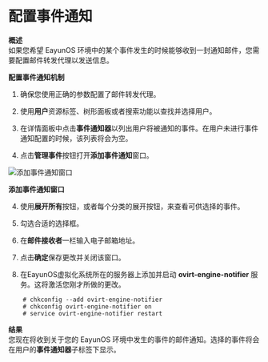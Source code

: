 # 配置事件通知

**概述**<br/>
如果您希望 EayunOS
环境中的某个事件发生的时候能够收到一封通知邮件，您需要配置邮件转发代理以发送信息。

**配置事件通知机制**

1. 确保您使用正确的参数配置了邮件转发代理。

1. 使用**用户**资源标签、树形面板或者搜索功能以查找并选择用户。

2. 在详情面板中点击**事件通知器**以列出用户将被通知的事件。在用户未进行事件通知配置的时候，该列表将会为空。

3. 点击**管理事件**按钮打开**添加事件通知**窗口。

 ![添加事件通知窗口](../images/Event_Notifications-Add_Events_Notification_Window.png)

 **添加事件通知窗口**

4. 使用**展开所有**按钮，或者每个分类的展开按钮，来查看可供选择的事件。

5. 勾选合适的选择框。

6. 在**邮件接收者**一栏输入电子邮箱地址。

7. 点击**确定**保存更改并关闭该窗口。

8. 在EayunOS虚拟化系统所在的服务器上添加并启动 **ovirt-engine-notifier**
服务。这将激活您刚才所做的更改。
```
    # chkconfig --add ovirt-engine-notifier
    # chkconfig ovirt-engine-notifier on
    # service ovirt-engine-notifier restart
```

**结果**<br/>
您现在将收到关于您的 EayunOS
环境中发生的事件的邮件通知。选择的事件将会在用户的**事件通知器**子标签下显示。


